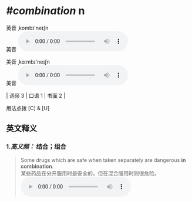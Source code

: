 # ***\#combination*** n
英音 ˌkɒmbɪ'neɪʃn  
英音
<audio src="./media/combination-B.aac" controls="controls"></audio>

美音 ˌkɑːmbɪ'neɪʃn  
美音
<audio src="./media/combination.aac" controls="controls"></audio>



| 词频 3 | 口语 1 | 书面 2 |  

用法点拨  [C] & [U]

英文释义
---
### 1.*高义频：* **结合；组合**  

 > Some drugs which are safe when taken separately are dangerous **in combination**.   
 > 某些药品在分开服用时是安全的，但在混合服用时则很危险。    
<audio src="./media/combination-1.aac" controls="controls"></audio>


